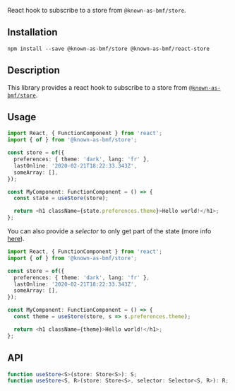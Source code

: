 React hook to subscribe to a store from `@known-as-bmf/store`.

## Installation

`npm install --save @known-as-bmf/store @known-as-bmf/react-store`

## Description

This library provides a react hook to subscribe to a store from [`@known-as-bmf/store`](https://github.com/known-as-bmf/store).

## Usage

```ts
import React, { FunctionComponent } from 'react';
import { of } from '@known-as-bmf/store';

const store = of({
  preferences: { theme: 'dark', lang: 'fr' },
  lastOnline: '2020-02-21T18:22:33.343Z',
  someArray: [],
});

const MyComponent: FunctionComponent = () => {
  const state = useStore(store);

  return <h1 className={state.preferences.theme}>Hello world!</h1>;
};
```

You can also provide a _selector_ to only get part of the state (more info [here](https://github.com/known-as-bmf/store#to-subscribe-to-state-change-use-subscribe)).

```ts
import React, { FunctionComponent } from 'react';
import { of } from '@known-as-bmf/store';

const store = of({
  preferences: { theme: 'dark', lang: 'fr' },
  lastOnline: '2020-02-21T18:22:33.343Z',
  someArray: [],
});

const MyComponent: FunctionComponent = () => {
  const theme = useStore(store, s => s.preferences.theme);

  return <h1 className={theme}>Hello world!</h1>;
};
```

## API

```ts
function useStore<S>(store: Store<S>): S;
function useStore<S, R>(store: Store<S>, selector: Selector<S, R>): R;
```
